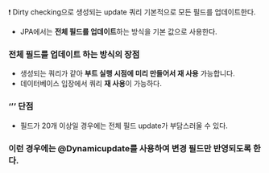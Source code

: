 <aside>
❗ Dirty checking으로 생성되는 update 쿼리 기본적으로 모든 필드를 업데이트한다.

</aside>

- JPA에서는 **전체 필드를 업데이트**하는 방식을 기본 값으로 사용한다.

### 전체 필드를 업데이트 하는 방식의 장점

- 생성되는 쿼리가 같아 **부트 실행 시점에 미리 만들어서 재 사용** 가능합니다.
- 데이터베이스 입장에서 쿼리 **재 사용**이 가능하다.

### ‘’’ 단점

- 필드가 20개 이상일 경우에는 전체 필드 update가 부담스러울 수 있다.

### 이런 경우에는 @Dynamicupdate를 사용하여 변경 필드만 반영되도록 한다.
